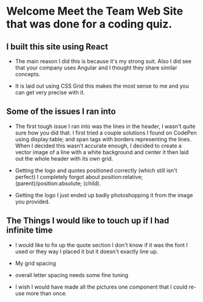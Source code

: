 # Welcome Meet the Team Web Site that was done for a coding quiz.

## I built this site using React

- The main reason I did this is because it's my strong suit. Also I did see that your company uses Angular and I thought they share similar concepts.

- It is laid out using CSS Grid this makes the most sense to me and you can get very precise with it.

## Some of the issues I ran into

- The first tough issue I ran into was the lines in the header, I wasn't quite sure how you did that. I first tried a couple solutions I found on CodePen using display:table; and span tags with borders representing the lines. When I decided this wasn’t accurate enough,  I decided to create a vector image of a line with a white background and center it then laid out the whole header with its own grid.

- Getting the logo and quotes positioned correctly (which still isn't perfect) I completely forgot about position:relative; (parent)/position:absolute; (child).

- Getting the logo I just ended up badly photoshopping it from the image you provided.

## The Things I would like to touch up if I had infinite time

- I would like to fix up the quote section I don't know if it was the font I used or they way I placed it but it doesn't exactly line up.

- My grid spacing

- overall letter spacing needs some fine tuning

- I wish I would have made all the pictures one component that I could re-use more than once.
